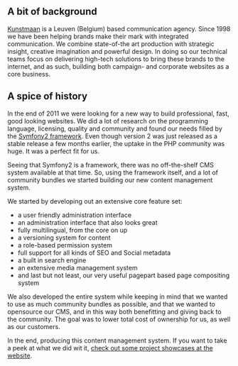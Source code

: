 ## A bit of background

[Kunstmaan](http://www.kunstmaan.be) is a Leuven (Belgium) based communication agency. Since 1998 we have been helping brands make their mark with integrated communication. We combine state-of-the art production with strategic insight, creative imagination and powerful design. In doing so our technical teams focus on delivering high-tech solutions to bring these brands to the internet, and as such, building both campaign- and corporate websites as a core business.

## A spice of history

In the end of 2011 we were looking for a new way to build professional, fast, good looking websites. We did a lot of research on the programming language, licensing, quality and community and found our needs filled by the [Symfony2 framework](http://symfony.com). Even though version 2 was just released as a stable release a few months earlier, the uptake in the PHP community was huge. It was a perfect fit for us.

Seeing that Symfony2 is a framework, there was no off-the-shelf CMS system available at that time. So, using the framework itself, and a lot of community bundles we started building our new content management system.

We started by developing out an extensive core feature set:

* a user friendly administration interface
* an administration interface that also looks great
* fully multilingual, from the core on up
* a versioning system for content
* a role-based permission system
* full support for all kinds of SEO and Social metadata
* a built in search engine
* an extensive media management system
* and last but not least, our very useful pagepart based page compositing system

We also developed the entire system while keeping in mind that we wanted to use as much community bundles as possible, and that we wanted to opensource our CMS, and in this way both benefitting and giving back to the community. The goal was to lower total cost of ownership for us, as well as our customers.

In the end, producing this content management system. If you want to take a peek at what we did wit it, [check out some project showcases at the website](http://bundles.kunstmaan.be/showcase).
